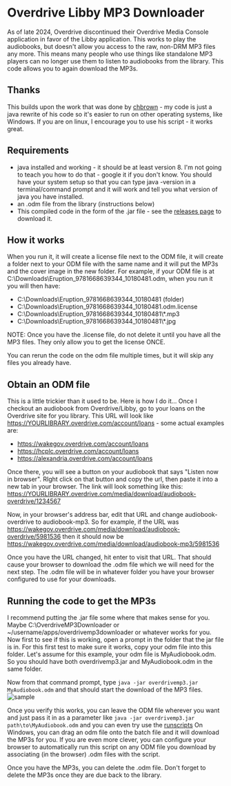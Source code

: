 # Overdrive Libby MP3 Downloader

As of late 2024, Overdrive discontinued their Overdrive Media Console application in favor of the Libby application. This works to play the audiobooks, but doesn't allow you access to the raw, non-DRM MP3 files any more. This means many people who use things like standalone MP3 players can no longer use them to listen to audiobooks from the library. This code allows you to again download the MP3s.

## Thanks

This builds upon the work that was done by [chbrown](https://github.com/chbrown/overdrive) - my code is just a java rewrite of his code so it's easier to run on other operating systems, like Windows. If you are on linux, I encourage you to use his script - it works great.

## Requirements
* java installed and working - it should be at least version 8. I'm not going to teach you how to do that - google it if you don't know. You should have your system setup so that you can type java -version in a terminal/command prompt and it will work and tell you what version of java you have installed.
* an .odm file from the library (instructions below)
* This compiled code in the form of the .jar file - see the [releases page](https://github.com/brianpipa/OverdriveMP3Downloader/releases) to download it.

## How it works
When you run it, it will create a license file next to the ODM file, it will create a folder next to your ODM file with the same name and it will put the MP3s and the cover image in the new folder. For example, if your ODM file is at C:\Downloads\Eruption_9781668639344_10180481.odm, when you run it you will then have:
* C:\Downloads\Eruption_9781668639344_10180481 (folder)
* C:\Downloads\Eruption_9781668639344_10180481.odm.license
* C:\Downloads\Eruption_9781668639344_10180481\\*.mp3
* C:\Downloads\Eruption_9781668639344_10180481\\*.jpg

NOTE: Once you have the .license file, do not delete it until you have all the MP3 files. They only allow you to get the license ONCE. 

You can rerun the code on the odm file multiple times, but it will skip any files you already have.

## Obtain an ODM file
This is a little trickier than it used to be. Here is how I do it... Once I checkout an audiobook from Overdrive/Libby, go to your loans on the Overdrive site for you library. This URL will look like https://YOURLIBRARY.overdrive.com/account/loans - some actual examples are:  
* https://wakegov.overdrive.com/account/loans
* https://hcplc.overdrive.com/account/loans
* https://alexandria.overdrive.com/account/loans

Once there, you will see a button on your audiobook that says "Listen now in browser". RIght click on that button and copy the url, then paste it into a new tab in your browser. The link will look something like this: https://YOURLIBRARY.overdrive.com/media/download/audiobook-overdrive/1234567

Now, in your browser's address bar, edit that URL and change audiobook-overdrive to audiobook-mp3. So for example, if the URL was https://wakegov.overdrive.com/media/download/audiobook-overdrive/5981536 then it should now be https://wakegov.overdrive.com/media/download/audiobook-mp3/5981536

Once you have the URL changed, hit enter to visit that URL. That should cause your browser to download the .odm file which we will need for the next step. The .odm file will be in whatever folder you have your browser configured to use for your downloads.

## Running the code to get the MP3s
I recommend putting the .jar file some where that makes sense for you.  
Maybe C:\OverdriveMP3Downloader or ~/username/apps/overdrivemp3downloader or whatever works for you. Now first to see if this is working, open a prompt in the folder that the jar file is in. For this first test to make sure it works, copy your odm file into this folder. Let's assume for this example, your odm file is MyAudiobook.odm. So you should have both overdrivemp3.jar and MyAudiobook.odm in the same folder.

Now from that command prompt, type `java -jar overdrivemp3.jar MyAudiobook.odm`
and that should start the download of the MP3 files.
![sample](https://github.com/brianpipa/OverdriveMP3Downloader/blob/main/README-images/terminal-run.png?raw=true)

Once you verify this works, you can leave the ODM file wherever you want and just pass it in as a parameter like `java -jar overdrivemp3.jar path\to\MyAudiobook.odm` and you can even try use the [runscripts](https://github.com/brianpipa/OverdriveMP3Downloader/tree/main/runscripts) On Windows, you can drag an odm file onto the batch file and it will download the MP3s for you. If you are even more clever, you can configure your browser to automatically run this script on any ODM file you download by associating (in the browser) .odm files with the script. 

Once you have the MP3s, you can delete the .odm file. Don't forget to delete the MP3s once they are due back to the library.

